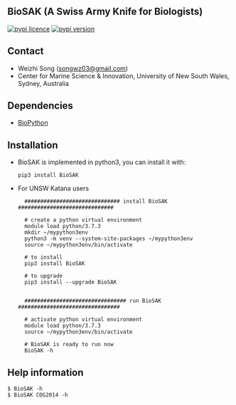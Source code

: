 
## BioSAK (A Swiss Army Knife for Biologists)

[![pypi licence       ](https://img.shields.io/pypi/l/BioSAK.svg)](https://opensource.org/licenses/gpl-3.0.html)
[![pypi version       ](https://img.shields.io/pypi/v/BioSAK.svg)](https://pypi.python.org/pypi/BioSAK) 


Contact
---

+ Weizhi Song (songwz03@gmail.com)
+ Center for Marine Science & Innovation, University of New South Wales, Sydney, Australia


Dependencies
---

+ [BioPython](https://github.com/biopython/biopython.github.io/)


Installation
---

+ BioSAK is implemented in python3, you can install it with:

      pip3 install BioSAK
+ For UNSW Katana users

        ############################## install BioSAK ##############################
        
        # create a python virtual environment
        module load python/3.7.3
        mkdir ~/mypython3env
        python3 -m venv --system-site-packages ~/mypython3env
        source ~/mypython3env/bin/activate
        
        # to install 
        pip3 install BioSAK
        
        # to upgrade
        pip3 install --upgrade BioSAK
        
        
        ################################ run BioSAK ################################

        # activate python virtual environment
        module load python/3.7.3
        source ~/mypython3env/bin/activate
        
        # BioSAK is ready to run now
        BioSAK -h


Help information
---

    $ BioSAK -h
    $ BioSAK COG2014 -h
